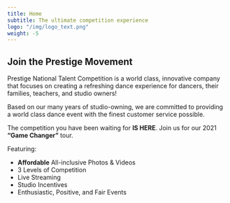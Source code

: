 ```yaml
---
title: Home
subtitle: The ultimate competition experience
logo: "/img/logo_text.png"  
weight: -5
---
```

## Join the Prestige Movement

Prestige National Talent Competition is a world class, innovative company that focuses on creating a refreshing dance experience for dancers, their families, teachers, and studio owners! 

Based on our many years of studio-owning, we are committed to providing a world class dance event with the finest customer service possible. 

The competition you have been waiting for **IS HERE**. Join us for our 2021 **“Game Changer”** tour. 

Featuring: 
* **Affordable** All-inclusive Photos & Videos
* 3 Levels of Competition
* Live Streaming 
* Studio Incentives
* Enthusiastic, Positive, and Fair Events

